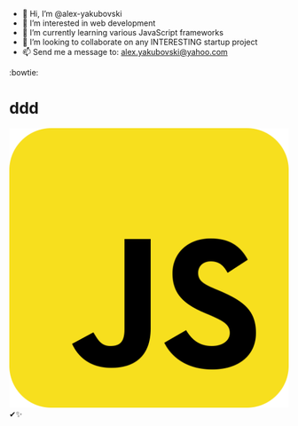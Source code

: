 - 👋 Hi, I’m @alex-yakubovski
- 👀 I’m interested in web development
- 🌱 I’m currently learning various JavaScript frameworks
- 💞️ I’m looking to collaborate on any INTERESTING startup project
- 📫 Send me a message to: alex.yakubovski@yahoo.com

<!---
alex-yakubovski/alex-yakubovski is a ✨ special ✨ repository because its `README.md` (this file) appears on your GitHub profile.
You can click the Preview link to take a look at your changes.
--->
:bowtie: <h1> ddd</h1>
![This is an image](js.svg)
✔✨
